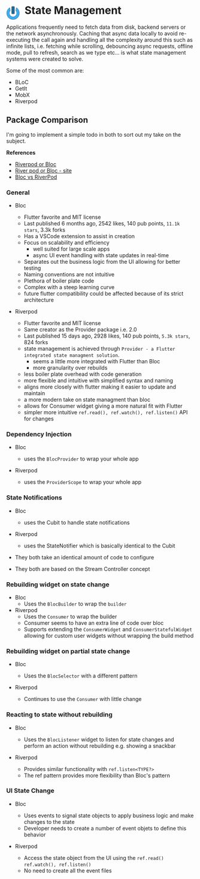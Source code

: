 # State Management <img style="margin: 6px 13px 0px 0px" align="left" src="../../../../data/images/logo_36x36.png" />

Applications frequently need to fetch data from disk, backend servers or the network asynchronously. 
Caching that async data locally to avoid re-executing the call again and handling all the complexity 
around this such as infinite lists, i.e. fetching while scrolling, debouncing async requests, offline 
mode, pull to refresh, search as we type etc... is what state management systems were created to solve.

Some of the most common are:
* BLoC
* GetIt
* MobX
* Riverpod

## Package Comparison
I'm going to implement a simple todo in both to sort out my take on the subject.

**References**
* [Riverpod or Bloc](https://www.youtube.com/watch?v=EPVKdverFuw)
* [River pod or Bloc - site](https://mobileappcircular.com/bloc-vs-riverpod-making-the-right-choice-for-your-flutter-app-5feb4486ac4)
* [Bloc vs RiverPod](https://www.xavor.com/blog/bloc-vs-riverpod/)

### General
* Bloc
  * Flutter favorite and MIT license
  * Last published 6 months ago, 2542 likes, 140 pub points, `11.1k stars`, 3.3k forks
  * Has a VSCode extension to assist in creation
  * Focus on scalability and efficiency
    * well suited for large scale apps
    * async UI event handling with state updates in real-time
  * Separates out the business logic from the UI allowing for better testing
  * Naming conventions are not intuitive
  * Plethora of boiler plate code
  * Complex with a steep learning curve
  * future flutter compatibility could be affected because of its strict architecture

* Riverpod
  * Flutter favorite and MIT license
  * Same creator as the Provider package i.e. 2.0
  * Last published 15 days ago, 2928 likes, 140 pub points, `5.3k stars`, 824 forks
  * state management is achieved through `Provider - a Flutter integrated state managment solution`.
    * seems a little more integrated with Flutter than Bloc
    * more granularity over rebuilds
  * less boiler plate overhead with code generation
  * more flexible and intuitive with simplified syntax and naming
  * aligns more closely with flutter making it easier to update and maintain
  * a more modern take on state managment than bloc
  * allows for Consumer widget giving a more natural fit with Flutter
  * simpler more intuitive `ref.read(), ref.watch(), ref.listen()` API for changes

### Dependency Injection
* Bloc
  * uses the `BlocProvider` to wrap your whole app

* Riverpod
  * uses the `ProviderScope` to wrap your whole app

### State Notifications
* Bloc
  * uses the Cubit to handle state notifications

* Riverpod
  * uses the StateNotifier which is basically identical to the Cubit

* They both take an identical amount of code to configure
* They both are based on the Stream Controller concept

### Rebuilding widget on state change
* Bloc
  * Uses the `BlocBuilder` to wrap the `builder`
* Riverpod
  * Uses the `Consumer` to wrap the builder
  * Consumer seems to have an extra line of code over bloc
  * Supports extending the `ConsumerWidget` and `ConsumerStatefulWidget` allowing for custom user 
  widgets without wrapping the build method

### Rebuilding widget on partial state change
* Bloc
  * Uses the `BlocSelector` with a different pattern

* Riverpod
  * Continues to use the `Consumer` with little change

### Reacting to state without rebuilding
* Bloc
  * Uses the `BlocListener` widget to listen for state changes and perform an action without 
  rebuilding e.g. showing a snackbar

* Riverpod
  * Provides similar functionality with `ref.listen<TYPE?>`
  * The ref pattern provides more flexibility than Bloc's pattern

### UI State Change
* Bloc
  * Uses events to signal state objects to apply business logic and make changes to the state
  * Developer needs to create a number of event objets to define this behavior

* Riverpod
  * Access the state object from the UI using the `ref.read() ref.watch(), ref.listen()`
  * No need to create all the event files

<!-- 
vim: ts=2:sw=2:sts=2
-->
